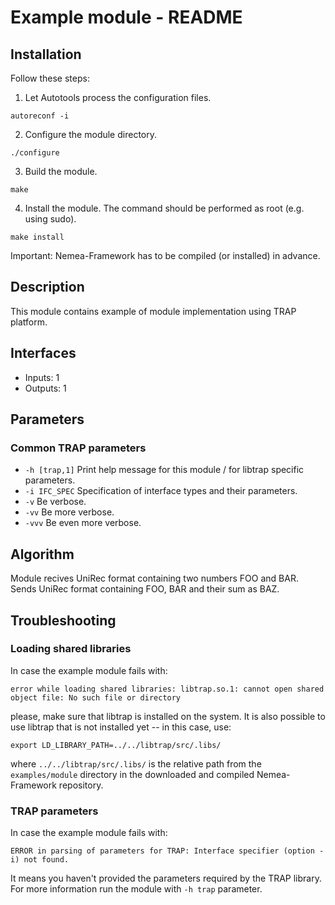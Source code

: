 # Example module - README

## Installation
Follow these steps:

1) Let Autotools process the configuration files.
```
autoreconf -i
```

2) Configure the module directory.
```
./configure
```

3) Build the module.
```
make
```

4) Install the module. The command should be performed as root (e.g. using sudo).
```
make install
```

Important: Nemea-Framework has to be compiled (or installed) in advance.

## Description
This module contains example of module implementation using TRAP platform.

## Interfaces
- Inputs: 1
- Outputs: 1

## Parameters
### Common TRAP parameters
- `-h [trap,1]`      Print help message for this module / for libtrap specific parameters.
- `-i IFC_SPEC`      Specification of interface types and their parameters.
- `-v`               Be verbose.
- `-vv`              Be more verbose.
- `-vvv`             Be even more verbose.

## Algorithm
Module recives UniRec format containing two numbers FOO and BAR. Sends UniRec format containing FOO, BAR and their sum as BAZ.

## Troubleshooting
### Loading shared libraries
In case the example module fails with:
```
error while loading shared libraries: libtrap.so.1: cannot open shared object file: No such file or directory
```
please, make sure that libtrap is installed on the system.
It is also possible to use libtrap that is not installed yet -- in this case, use:
```
export LD_LIBRARY_PATH=../../libtrap/src/.libs/
```
where `../../libtrap/src/.libs/` is the relative path from the `examples/module` directory in the downloaded and compiled Nemea-Framework repository.

### TRAP parameters
In case the example module fails with:
```
ERROR in parsing of parameters for TRAP: Interface specifier (option -i) not found.
```
It means you haven't provided the parameters required by the TRAP library. For more information run the module with `-h trap` parameter.